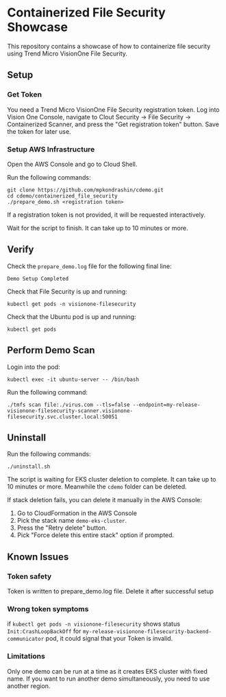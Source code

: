 # Containerized File Security Showcase

This repository contains a showcase of how to containerize file security using Trend Micro VisionOne File Security.

## Setup

### Get Token
You need a Trend Micro VisionOne File Security registration token. Log into Vision One Console, navigate to Clout Security -> File Security -> Containerized Scanner, and press the "Get registration token" button. Save the token for later use.

### Setup AWS Infrastructure

Open the AWS Console and go to Cloud Shell.

Run the following commands:
```shell
git clone https://github.com/mpkondrashin/cdemo.git
cd cdemo/containerized_file_security
./prepare_demo.sh <registration token>
```
If a registration token is not provided, it will be requested interactively.

Wait for the script to finish. It can take up to 10 minutes or more.

## Verify

Check the ```prepare_demo.log``` file for the following final line:

```
Demo Setup Completed
```

Check that File Security is up and running:
```shell
kubectl get pods -n visionone-filesecurity
```

Check that the Ubuntu pod is up and running:

```shell
kubectl get pods
```

## Perform Demo Scan

Login into the pod:
```shell
kubectl exec -it ubuntu-server -- /bin/bash
```

Run the following command:
```shell
./tmfs scan file:./virus.com --tls=false --endpoint=my-release-visionone-filesecurity-scanner.visionone-filesecurity.svc.cluster.local:50051
```

## Uninstall

Run the following commands:
```shell
./uninstall.sh
```

The script is waiting for EKS cluster deletion to complete. It can take up to 10 minutes or more. Meanwhile the ```cdemo``` folder can be deleted.

If stack deletion fails, you can delete it manually in the AWS Console:
1. Go to CloudFormation in the AWS Console
2. Pick the stack name ```demo-eks-cluster```.
3. Press the "Retry delete" button.
4. Pick "Force delete this entire stack" option if prompted.

## Known Issues

### Token safety
Token is written to prepare_demo.log file. Delete it after successful setup

### Wrong token symptoms

if ```kubectl get pods -n visionone-filesecurity``` shows status ```Init:CrashLoopBackOff``` for ```my-release-visionone-filesecurity-backend-communicator``` pod, it could signal that your Token is invalid. 

### Limitations

Only one demo can be run at a time as it creates EKS cluster with fixed name. If you want to run another demo simultaneously, you need to use another region.